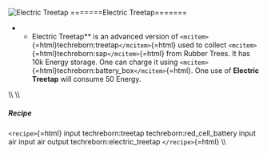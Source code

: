 ![Electric Treetap](/mods/techreborn/electric_treetap.png)
=======Electric Treetap=======

-   -   Electric Treetap** is an advanced version of
        `<mcitem>`{=html}techreborn:treetap`</mcitem>`{=html} used to
        collect `<mcitem>`{=html}techreborn:sap`</mcitem>`{=html} from
        Rubber Trees. It has 10k Energy storage. One can charge it using
        `<mcitem>`{=html}techreborn:battery_box`</mcitem>`{=html}. One
        use of **Electric Treetap** will consume 50 Energy.

\\\\ \\\\

##### Recipe

`<recipe>`{=html} input techreborn:treetap techreborn:red_cell_battery
input air input air output techreborn:electric_treetap
`</recipe>`{=html} \\\\
